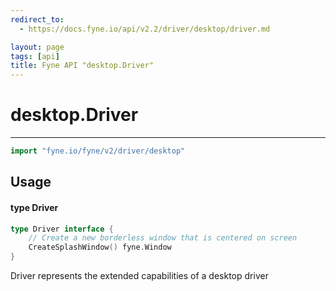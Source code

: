 ```yaml
---
redirect_to:
  - https://docs.fyne.io/api/v2.2/driver/desktop/driver.md

layout: page
tags: [api]
title: Fyne API "desktop.Driver"
---
```



# desktop.Driver
---
```go
import "fyne.io/fyne/v2/driver/desktop"
```

## Usage

#### type Driver

```go
type Driver interface {
	// Create a new borderless window that is centered on screen
	CreateSplashWindow() fyne.Window
}
```

Driver represents the extended capabilities of a desktop driver
